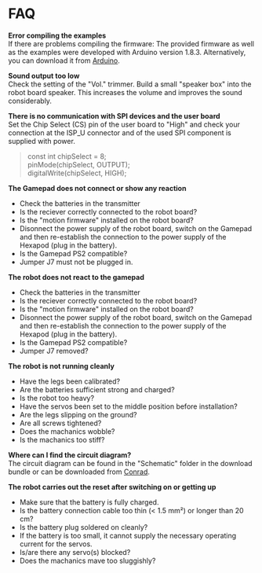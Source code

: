 # FAQ

**Error compiling the examples**  
If there are problems compiling the firmware: The provided firmware as well as the examples were developed with Arduino version 1.8.3. Alternatively, you can download it from [Arduino](https://www.arduino.cc/en/Main/Software).  

**Sound output too low**  
Check the setting of the "Vol." trimmer. Build a small "speaker box" into the robot board speaker. This increases the volume and improves the sound considerably.  

**There is no communication with SPI devices and the user board**  
Set the Chip Select (CS) pin of the user board to "High" and check your connection at the ISP_U connector and of the used SPI component is supplied with power.  
> const int chipSelect = 8;  
pinMode(chipSelect, OUTPUT);  
digitalWrite(chipSelect, HIGH);  

**The Gamepad does not connect or show any reaction**  
- Check the batteries in the transmitter  
- Is the reciever correctly connected to the robot board?  
- Is the "motion firmware" installed on the robot board?  
- Disonnect the power supply of the robot board, switch on the Gamepad and then re-establish the connection to the power supply of the Hexapod (plug in the battery).  
- Is the Gamepad PS2 compatible?  
- Jumper J7 must not be plugged in.  

**The robot does not react to the gamepad**  
- Check the batteries in the transmitter  
- Is the reciever correctly connected to the robot board?  
- Is the "motion firmware" installed on the robot board?  
- Disonnect the power supply of the robot board, switch on the Gamepad and then re-establish the connection to the power supply of the Hexapod (plug in the battery).  
- Is the Gamepad PS2 compatible?  
- Jumper J7 removed?  

**The robot is not running cleanly**  
- Have the legs been calibrated?  
- Are the batteries sufficient strong and charged?  
- Is the robot too heavy?  
- Have the servos been set to the middle position before installation?  
- Are the legs slipping on the ground?  
- Are all screws tightened?  
- Does the machanics wobble?  
- Is the machanics too stiff?  

**Where can I find the circuit diagram?**  
The circuit diagram can be found in the "Schematic" folder in the download bundle or can be downloaded from [Conrad](https://www.conrad.com).  


**The robot carries out the reset after switching on or getting up**  
- Make sure that the battery is fully charged.  
- Is the battery connection cable too thin (< 1.5 mm²) or longer than 20 cm?  
- Is the battery plug soldered on cleanly?  
- If the battery is too small, it cannot supply the necessary operating current for the servos.  
- Is/are there any servo(s) blocked?  
- Does the machanics mave too sluggishly?  

